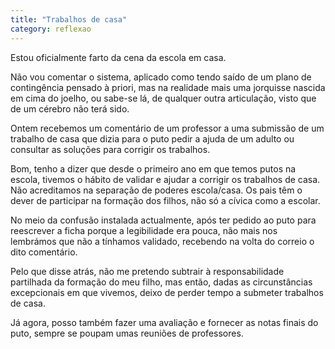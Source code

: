 ```yaml
---
title: "Trabalhos de casa"
category: reflexao
---
```


Estou oficialmente farto da cena da escola em casa.

Não vou comentar o sistema, aplicado como tendo saído de um plano de contingência pensado à priori, mas na realidade mais uma jorquisse nascida em cima do joelho, ou sabe-se lá, de qualquer outra articulação, visto que de um cérebro não terá sido.

Ontem recebemos um comentário de um professor a uma submissão de um trabalho de casa que dizia para o puto pedir a ajuda de um adulto ou consultar as soluções para corrigir os trabalhos.

Bom, tenho a dizer que desde o primeiro ano em que temos putos na escola, tivemos o hábito de validar e ajudar a corrigir os trabalhos de casa. Não acreditamos na separação de poderes escola/casa. Os pais têm o dever de participar na formação dos filhos, não só a cívica como a escolar.

No meio da confusão instalada actualmente, após ter pedido ao puto para reescrever a ficha porque a legibilidade era pouca, não mais nos lembrámos que não a tínhamos validado, recebendo na volta do correio o dito comentário.

Pelo que disse atrás, não me pretendo subtrair à responsabilidade partilhada da formação do meu filho, mas então, dadas as circunstâncias excepcionais em que vivemos, deixo de perder tempo a submeter trabalhos de casa.

Já agora, posso também fazer uma avaliação e fornecer as notas finais do puto, sempre se poupam umas reuniões de professores.

